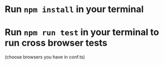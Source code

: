 # Run `npm install` in your terminal

# Run `npm run test` in your terminal to run cross browser tests
(choose browsers you have in conf.ts)
